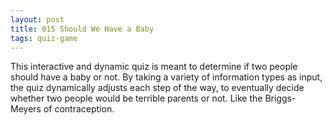 ```yaml
---
layout: post
title: 015 Should We Have a Baby
tags: quiz-game
---
```

This interactive and dynamic quiz is meant to determine if two people should have a baby or not.  By taking a variety of information types as input, the quiz dynamically adjusts each step of the way, to eventually decide whether two people would be terrible parents or not.  Like the Briggs-Meyers of contraception.